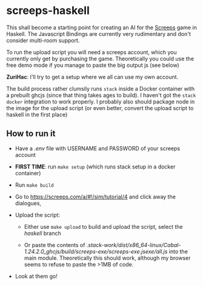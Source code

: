 # screeps-haskell

This shall become a starting point for creating an AI for the [Screeps](https://screeps.com/) game in Haskell. The Javascript Bindings are currently very rudimentary and don't consider multi-room support.

To run the upload script you will need a screeps account, which you currently only get by purchasing the game. Theoretically you could use the free demo mode if you manage to paste the big output js (see below)

**ZuriHac**: I'll try to get a setup where we all can use my own account.

The build process rather clumsily runs `stack` inside a Docker container with a prebuilt ghcjs (since that thing takes ages to build). I haven't got the `stack docker` integration to work properly. I probably also should package node in the image for the upload script (or even better, convert the upload script to haskell in the first place)

## How to run it

* Have a *.env* file with USERNAME and PASSWORD of your screeps account

* **FIRST TIME**: run `make setup` (which runs stack setup in a docker container)

* Run `make build`

* Go to https://screeps.com/a/#!/sim/tutorial/4 and click away the dialogues,

* Upload the script: 

  * Either use `make upload` to build and upload the script, select the *haskell* branch
  
  * Or paste the contents of *.stack-work/dist/x86_64-linux/Cabal-1.24.2.0_ghcjs/build/screeps-exe/screeps-exe.jsexe/all.js* into the main module. Theoretically this should work, although my browser seems to refuse to paste the >1MB of code.

* Look at them go!


